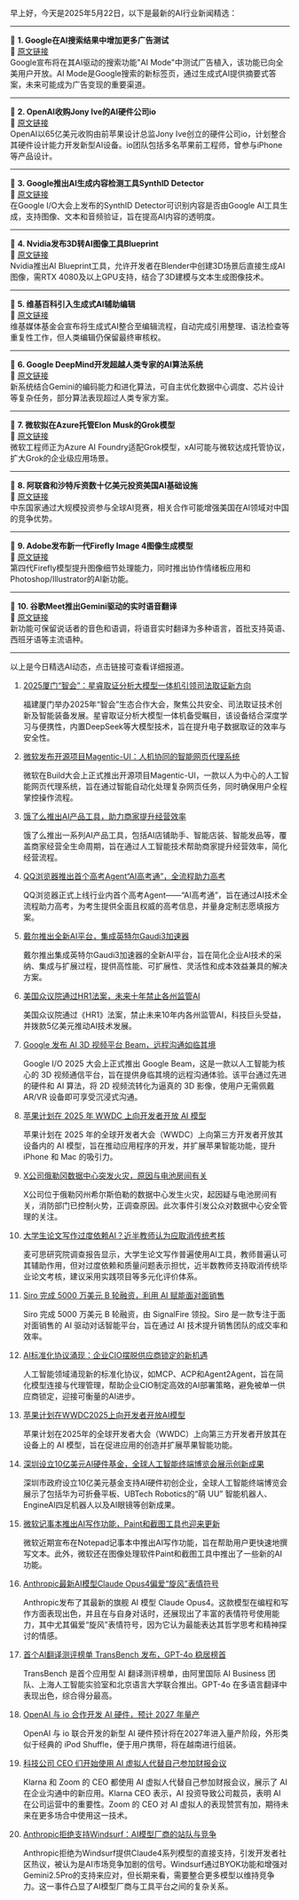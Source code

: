 早上好，今天是2025年5月22日，以下是最新的AI行业新闻精选：

---

📌 **1. Google在AI搜索结果中增加更多广告测试**  
🔗 [原文链接](https://www.theverge.com/news/671514/google-ai-mode-overviews-ads-expansion)  
Google宣布将在其AI驱动的搜索功能"AI Mode"中测试广告植入，该功能已向全美用户开放。AI Mode是Google搜索的新标签页，通过生成式AI提供摘要式答案，未来可能成为广告变现的重要渠道。

---

📌 **2. OpenAI收购Jony Ive的AI硬件公司io**  
🔗 [原文链接](https://www.theverge.com/news/671838/openai-jony-ive-ai-hardware-apple)  
OpenAI以65亿美元收购由前苹果设计总监Jony Ive创立的硬件公司io，计划整合其硬件设计能力开发新型AI设备。io团队包括多名苹果前工程师，曾参与iPhone等产品设计。

---

📌 **3. Google推出AI生成内容检测工具SynthID Detector**  
🔗 [原文链接](https://www.theverge.com/news/672013/google-synthid-detector-ai-generated-content-watermark-i-o-2025)  
在Google I/O大会上发布的SynthID Detector可识别内容是否由Google AI工具生成，支持图像、文本和音频验证，旨在提高AI内容的透明度。

---

📌 **4. Nvidia发布3D转AI图像工具Blueprint**  
🔗 [原文链接](https://www.theverge.com/news/658613/nvidia-ai-blueprint-blender-3d-image-references)  
Nvidia推出AI Blueprint工具，允许开发者在Blender中创建3D场景后直接生成AI图像，需RTX 4080及以上GPU支持，结合了3D建模与文本生成图像技术。

---

📌 **5. 维基百科引入生成式AI辅助编辑**  
🔗 [原文链接](https://www.theverge.com/ai-artificial-intelligence/659222/wikipedia-generative-ai)  
维基媒体基金会宣布将生成式AI整合至编辑流程，自动完成引用整理、语法检查等重复性工作，但人类编辑仍保留最终审核权。

---

📌 **6. Google DeepMind开发超越人类专家的AI算法系统**  
🔗 [原文链接](https://www.wired.com/story/google-deepminds-ai-agent-dreams-up-algorithms-beyond-human-expertise/)  
新系统结合Gemini的编码能力和进化算法，可自主优化数据中心调度、芯片设计等复杂任务，部分算法表现超过人类专家方案。

---

📌 **7. 微软拟在Azure托管Elon Musk的Grok模型**  
🔗 [原文链接](https://www.theverge.com/notepad-microsoft-newsletter/659535/microsoft-elon-musk-grok-ai-azure-ai-foundry-notepad)  
微软工程师正为Azure AI Foundry适配Grok模型，xAI可能与微软达成托管协议，扩大Grok的企业级应用场景。

---

📌 **8. 阿联酋和沙特斥资数十亿美元投资美国AI基础设施**  
🔗 [原文链接](https://www.wired.com/story/trump-middle-east-artificial-intelligence-investments/)  
中东国家通过大规模投资参与全球AI竞赛，相关合作可能增强美国在AI领域对中国的竞争优势。

---

📌 **9. Adobe发布新一代Firefly Image 4图像生成模型**  
🔗 [原文链接](https://www.theverge.com/news/655230/adobe-ai-firefly-image-model-4-availability)  
第四代Firefly模型提升图像细节处理能力，同时推出协作情绪板应用和Photoshop/Illustrator的AI新功能。

---

📌 **10. 谷歌Meet推出Gemini驱动的实时语音翻译**  
🔗 [原文链接](https://www.theverge.com/news/670322/google-meet-gemini-translation-ai-english-spanish)  
新功能可保留说话者的音色和语调，将语音实时翻译为多种语言，首批支持英语、西班牙语等主流语种。

---

以上是今日精选AI动态，点击链接可查看详细报道。

1. [2025厦门“智会”：星睿取证分析大模型一体机引领司法取证新方向](#)

    福建厦门举办2025年“智会”生态合作大会，聚焦公共安全、司法取证技术创新及智能装备发展。星睿取证分析大模型一体机备受瞩目，该设备结合深度学习与便携性，内置DeepSeek等大模型技术，旨在提升电子数据取证的效率与安全性。


2. [微软发布开源项目Magentic-UI：人机协同的智能网页代理系统](https://www.chinaz.com/2025/0523/6388361382938204772.shtml)

    微软在Build大会上正式推出开源项目Magentic-UI，一款以人为中心的人工智能网页代理系统，旨在通过智能自动化处理复杂网页任务，同时确保用户全程掌控操作流程。


3. [饿了么推出AI产品工具，助力商家提升经营效率](https://upload.chinaz.com/2025/0523/6388361321963531119052904.png)

    饿了么推出一系列AI产品工具，包括AI店铺助手、智能店装、智能发品等，覆盖商家经营全生命周期，旨在通过人工智能技术帮助商家提升经营效率，简化经营流程。


4. [QQ浏览器推出首个高考Agent“AI高考通”，全流程助力高考](https://www.chinaz.com/2025/0523/6388361252328233887959425.shtml)

    QQ浏览器正式上线行业内首个高考Agent——“AI高考通”，旨在通过AI技术全流程助力高考，为考生提供全面且权威的高考信息，并量身定制志愿填报方案。


5. [戴尔推出全新AI平台，集成英特尔Gaudi3加速器]()

    戴尔推出集成英特尔Gaudi3加速器的全新AI平台，旨在简化企业AI技术的采纳、集成与扩展过程，提供高性能、可扩展性、灵活性和成本效益兼具的解决方案。


6. [美国众议院通过HR1法案，未来十年禁止各州监管AI](https://example.com/hr1-bill-passed)

    美国众议院通过《HR1》法案，禁止未来10年内各州监管AI，科技巨头受益，并拨款5亿美元推动AI技术发展。


7. [Google 发布 AI 3D 视频平台 Beam，远程沟通如临其境](https://beam.google/)

    Google I/O 2025 大会上正式推出 Google Beam，这是一款以人工智能为核心的 3D 视频通信平台，旨在提供身临其境的远程沟通体验。该平台通过先进的硬件和 AI 算法，将 2D 视频流转化为逼真的 3D 影像，使用户无需佩戴 AR/VR 设备即可享受沉浸式沟通。


8. [苹果计划在 2025 年 WWDC 上向开发者开放 AI 模型]()

    苹果计划在 2025 年的全球开发者大会（WWDC）上向第三方开发者开放其设备内的 AI 模型，旨在推动应用程序的开发，并扩展苹果智能功能，提升 iPhone 和 Mac 的吸引力。


9. [X公司俄勒冈数据中心突发火灾，原因与电池房间有关](https://www.example.com/x-data-center-fire)

    X公司位于俄勒冈州希尔斯伯勒的数据中心发生火灾，起因疑与电池房间有关，消防部门已控制火势，正调查原因。此次事件引发公众对数据中心安全管理的关注。


10. [大学生论文写作过度依赖AI？近半教师认为应取消传统考核](https://www.example.com/ai-writing-report)

    麦可思研究院调查报告显示，大学生论文写作普遍使用AI工具，教师普遍认可其辅助作用，但对过度依赖和质量问题表示担忧，近半数教师支持取消传统毕业论文考核，建议采用实践项目等多元化评价体系。


11. [Siro 完成 5000 万美元 B 轮融资，利用 AI 赋能面对面销售]()

    Siro 完成 5000 万美元 B 轮融资，由 SignalFire 领投。Siro 是一款专注于面对面销售的 AI 驱动对话智能平台，旨在通过 AI 技术提升销售团队的成交率和效率。


12. [AI标准化协议涌现：企业CIO摆脱供应商锁定的新机遇](https://www.chinaz.com/news/2024/0703/1631045.shtml)

    人工智能领域涌现新的标准化协议，如MCP、ACP和Agent2Agent，旨在简化模型连接与代理管理，帮助企业CIO制定高效的AI部署策略，避免被单一供应商锁定，迎接可衡量的AI进步。


13. [苹果计划在WWDC2025上向开发者开放AI模型](https://pic.chinaz.com/picmap/202303280957365002_0.jpg)

    苹果计划在2025年的全球开发者大会（WWDC）上向第三方开发者开放其在设备上的 AI 模型，旨在促进应用的创造并扩展苹果智能功能。


14. [深圳设立10亿美元AI硬件基金，全球人工智能终端博览会展示创新成果]()

    深圳市政府设立10亿美元基金支持AI硬件初创企业，全球人工智能终端博览会展示了包括华为可折叠平板、UBTech Robotics的“萌 UU” 智能机器人、EngineAI四足机器人以及AI眼镜等创新成果。


15. [微软记事本推出AI写作功能，Paint和截图工具也迎来更新](https://upload.chinaz.com/2025/0523/6388359564035255017637904.png)

    微软近期宣布在Notepad记事本中推出AI写作功能，旨在帮助用户更快速地撰写文本。此外，微软还在图像处理软件Paint和截图工具中推出了一些新的AI功能。


16. [Anthropic最新AI模型Claude Opus4偏爱“旋风”表情符号](https://upload.chinaz.com/2025/0523/6388359498478428069235605.png)

    Anthropic发布了其最新的旗舰 AI 模型 Claude Opus4。这款模型在编程和写作方面表现出色，并且在与自身对话时，还展现出了丰富的表情符号使用能力，其中尤其偏爱“旋风”表情符号，因为它认为最能表达其哲学思考和精神探讨的情感。


17. [首个AI翻译测评榜单 TransBench 发布，GPT-4o 稳居榜首](https://www.chinaz.com/2025/0523/1622417.shtml)

    TransBench 是首个应用型 AI 翻译测评榜单，由阿里国际 AI Business 团队、上海人工智能实验室和北京语言大学联合推出。GPT-4o 在多语言翻译中表现出色，综合得分最高。


18. [OpenAI 与 io 合作开发 AI 硬件，预计 2027 年量产](https://www.chinaz.com/2024/0703/1631045.shtml)

    OpenAI 与 io 联合开发的新型 AI 硬件预计将在2027年进入量产阶段，外形类似于经典的 iPod Shuffle，便于用户携带，将在越南进行组装。


19. [科技公司 CEO 们开始使用 AI 虚拟人代替自己参加财报会议](https://www.chinaz.com/2025/0523/6388359400832552244.shtml)

    Klarna 和 Zoom 的 CEO 都使用 AI 虚拟人代替自己参加财报会议，展示了 AI 在企业沟通中的新应用。Klarna CEO 表示，AI 投资导致公司裁员，表明 AI 在公司运营中的重要性。Zoom 的 CEO 对 AI 虚拟人的表现赞赏有加，期待未来在更多场合中使用这一技术。


20. [Anthropic拒绝支持Windsurf：AI模型厂商的站队与竞争](https://upload.chinaz.com/2025/0523/6388359339776579794581799.png)

    Anthropic拒绝为Windsurf提供Claude4系列模型的直接支持，引发开发者社区热议，被认为是AI市场竞争加剧的信号。Windsurf通过BYOK功能和增强对Gemini2.5Pro的支持来应对，但长期来看，需要整合更多模型以维持竞争力。这一事件凸显了AI模型厂商与工具平台之间的复杂关系。


